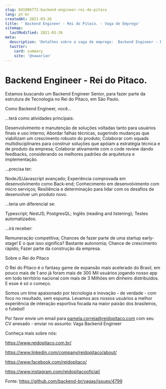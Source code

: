 ```yaml
---
slug: 841986772-backend-engineer-rei-do-pitaco
lang: pt-br
createdAt: 2021-03-26
title: ' Backend Engineer - Rei do Pitaco. - Vaga de Emprego'
sitemap:
  lastModified: 2021-03-26
meta:
  description: 'Detalhes sobre a vaga de emprego:  Backend Engineer - Rei do Pitaco.'
  twitter:
    card: summary
    site: '@nawarian'
---
```


#  Backend Engineer - Rei do Pitaco.

Estamos buscando um Backend Engineer Senior, para fazer parte da estrutura de Tecnologia no Rei do Pitaco, em São Paulo.



Como Backend Engineer, você…

 



…terá como atividades principais:



Desenvolvimento e manutenção de soluções voltadas tanto para usuários finais e uso interno;
Abordar falhas técnicas, sugerindo mudanças que viabilizam um crescimento robusto do produto;
Colaborar com squads multidisciplinares para construir soluções que apóiam a estratégia técnica e de produto da empresa;
Colaborar ativamente com o code review dando feedbacks, considerando os melhores padrões de arquitetura e implementação.
 

…precisa ter:



NodeJS/Javascript avançado;
Experiência comprovada em desenvolvimento como Back-end;
Conhecimento em desenvolvimento com micro serviços;
Resiliência e determinação para lidar com os desafios de desenvolver um produto novo.


…teria um diferencial se:



Typescript;
NestJS;
PostgresQL;
Inglês (reading and listening);
Testes automatizados.


…irá receber:



Remuneração competitiva;
Chances de fazer parte de uma startup early-stage! E o que isso significa?
Bastante autonomia;
Chance de crescimento rápido;
Fazer parte da construção da empresa.
 

Sobre o Rei do Pitaco



O Rei do Pitaco é o fantasy game de expansão mais acelerado do Brasil, em pouco mais de 1 ano já foram mais de 300 Mil usuários jogando nosso app em todo território nacional com mais de 3 Milhões em dinheiro distribuídos. E esse é só o começo.



Somos um time apaixonado por tecnologia e inovação - de verdade - com foco no resultado, sem espuma.  Levamos aos nossos usuários a melhor experiência de interação esportiva focada na maior paixão dos brasileiros, o futebol!



Por favor envie um email para pamela.correia@reidopitaco.com com seu CV anexado - enviar no assunto: Vaga Backend Engineer


Conheça mais sobre nós:

https://www.reidopitaco.com.br/

https://www.linkedin.com/company/reidopitaco/about/

https://www.facebook.com/reidopitaco/

https://www.instagram.com/reidopitacooficial/




Fonte: https://github.com/backend-br/vagas/issues/4799